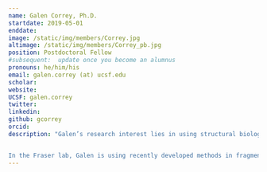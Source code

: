 ```yaml
---
name: Galen Correy, Ph.D.
startdate: 2019-05-01
enddate:
image: /static/img/members/Correy.jpg
altimage: /static/img/members/Correy_pb.jpg
position: Postdoctoral Fellow
#subsequent:  update once you become an alumnus
pronouns: he/him/his
email: galen.correy (at) ucsf.edu
scholar:
website:
UCSF: galen.correy
twitter:
linkedin:
github: gcorrey
orcid:
description: "Galen’s research interest lies in using structural biology to tackle problems in protein engineering and drug design. He earned his Ph.D. from the Australian National University, where he worked with [Dr. Colin Jackson](https://chemistry.anu.edu.au/people/academics/prof-colin-jackson) on the structure, function and evolution of insect enzymes that detoxify organophosphate nerve agents.


In the Fraser lab, Galen is using recently developed methods in fragment-based drug discovery to guide the design of new inhibitors of an emerging anti-cancer therapeutic target."
---
```

